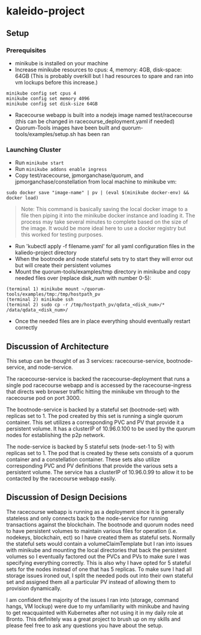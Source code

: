# kaleido-project

## Setup

### Prerequisites
* minikube is installed on your machine
* Increase minikube resources to cpus: 4, memory: 4GB, disk-space: 64GB (This is probably overkill but I had resources to spare and ran into vm lockups before this increase.)
```
minikube config set cpus 4
minikube config set memory 4096
minikube config set disk-size 64GB
```
* Racecourse webapp is built into a nodejs image named test/racecourse (this can be changed in racecourse_deployment.yaml if needed)
* Quorum-Tools images have been built and quorum-tools/examples/setup.sh has been ran

### Launching Cluster
* Run `minikube start`
* Run `minikube addons enable ingress`
* Copy test/racecourse, jpmorganchase/quorum, and jpmorganchase/constellation from local machine to minikube vm: 
```
sudo docker save "image-name" | pv | (eval $(minikube docker-env) && docker load)
```
> Note: This command is basically saving the local docker image to a file then piping it into the minikube docker instance and loading it. The process may take several minutes to complete based on the size of the image. It would be more ideal here to use a docker registry but this worked for testing purposes.
* Run 'kubectl apply -f filename.yaml' for all yaml configuration files in the kaliedo-project directory
* When the bootnode and node stateful sets try to start they will error out but will create their persistent volumes
* Mount the quorum-tools/examples/tmp directory in minikube and copy needed files over (replace disk_num with number 0-5):
```
(terminal 1) minikube mount ~/quorum-tools/examples/tmp:/tmp/hostpath_pv
(terminal 2) minikube ssh
(terminal 2) sudo cp -r /tmp/hostpath_pv/qdata_<disk_num>/* /data/qdata_<disk_num>/ 
```
* Once the needed files are in place everything should eventually restart correctly

## Discussion of Architecture

This setup can be thought of as 3 services: racecourse-service, bootnode-service, and node-service. 

The racecourse-service is backed the racecourse-deployment that runs a single pod racecourse webapp and is accessed by the racecourse-ingress that directs web browser traffic hitting the minikube vm through to the racecourse pod on port 3000.

The bootnode-service is backed by a stateful set (bootnode-set) with replicas set to 1. The pod created by this set is running a single quorum container. This set utilizes a corresponding PVC and PV that provide it a persistent volume. It has a clusterIP of 10.96.0.100 to be used by the quorum nodes for establishing the p2p network. 

The node-service is backed by 5 stateful sets (node-set-1 to 5) with replicas set to 1. The pod that is created by these sets consists of a quorum container and a constellation container. These sets also utilize corresponding PVC and PV definitions that provide the various sets a persistent volume. The service has a clusterIP of 10.96.0.99 to allow it to be contacted by the racecourse webapp easily.

## Discussion of Design Decisions

The racecourse webapp is running as a deployment since it is generally stateless and only connects back to the node-service for running transactions against the blockchain. The bootnode and quorum nodes need to have persistent volumes to maintain various files for operation (i.e. nodekeys, blockchain, ect) so I have created them as stateful sets. Normally the stateful sets would contain a volumeClaimTemplate but I ran into issues with minikube and mounting the local directories that back the persistent volumes so I eventually factored out the PVCs and PVs to make sure I was specifying everything correctly. This is also why I have opted for 5 stateful sets for the nodes instead of one that has 5 replicas. To make sure I had all storage issues ironed out, I split the needed pods out into their own stateful set and assigned them all a particular PV instead of allowing them to provision dynamically.

I am confident the majority of the issues I ran into (storage, command hangs, VM lockup) were due to my unfamiliarity with minikube and having to get reacquainted with Kubernetes after not using it in my daily role at Bronto. This definitely was a great project to brush up on my skills and please feel free to ask any questions you have about the setup.
